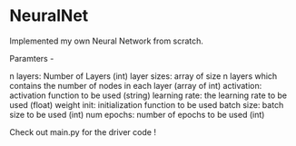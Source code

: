 # NeuralNet

Implemented my own Neural Network from scratch.

Paramters - 

n layers: Number of Layers (int)
layer sizes: array of size n layers which contains the number of nodes in each layer (array of int)
activation: activation function to be used (string)
learning rate: the learning rate to be used (float)
weight init: initialization function to be used
batch size: batch size to be used (int)
num epochs: number of epochs to be used (int)

Check out main.py for the driver code !
